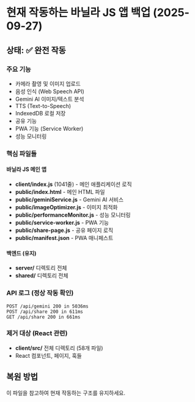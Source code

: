 # 현재 작동하는 바닐라 JS 앱 백업 (2025-09-27)

## 상태: ✅ 완전 작동

### 주요 기능
- 카메라 촬영 및 이미지 업로드
- 음성 인식 (Web Speech API)
- Gemini AI 이미지/텍스트 분석
- TTS (Text-to-Speech) 
- IndexedDB 로컬 저장
- 공유 기능
- PWA 기능 (Service Worker)
- 성능 모니터링

### 핵심 파일들

#### 바닐라 JS 메인 앱
- **client/index.js** (1041줄) - 메인 애플리케이션 로직
- **public/index.html** - 메인 HTML 파일
- **public/geminiService.js** - Gemini AI 서비스
- **public/imageOptimizer.js** - 이미지 최적화
- **public/performanceMonitor.js** - 성능 모니터링
- **public/service-worker.js** - PWA 기능
- **public/share-page.js** - 공유 페이지 로직
- **public/manifest.json** - PWA 매니페스트

#### 백엔드 (유지)
- **server/** 디렉토리 전체
- **shared/** 디렉토리 전체

### API 로그 (정상 작동 확인)
```
POST /api/gemini 200 in 5036ms
POST /api/share 200 in 611ms  
GET /api/share 200 in 661ms
```

### 제거 대상 (React 관련)
- **client/src/** 전체 디렉토리 (58개 파일)
- React 컴포넌트, 페이지, 훅들

## 복원 방법
이 파일을 참고하여 현재 작동하는 구조를 유지하세요.